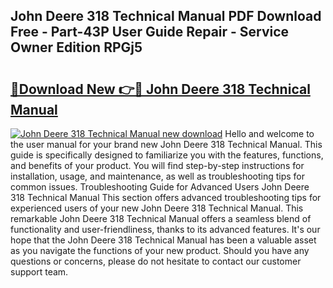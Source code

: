 ## John Deere 318 Technical Manual PDF Download Free - Part-43P User Guide Repair - Service Owner Edition RPGj5

# <h2><a href="http://bc87506.oget.top/?id=John+Deere+318+Technical+Manual">🔗Download New 👉🔴 John Deere 318 Technical Manual</a></h2>

[![John Deere 318 Technical Manual new download](https://i.imgur.com/5g1atiW.png)](http://bc87506.oget.top/?id=John+Deere+318+Technical+Manual)
Hello and welcome to the user manual for your brand new John Deere 318 Technical Manual. This guide is specifically designed to familiarize you with the features, functions, and benefits of your product. You will find step-by-step instructions for installation, usage, and maintenance, as well as troubleshooting tips for common issues. Troubleshooting Guide for Advanced Users John Deere 318 Technical Manual This section offers advanced troubleshooting tips for experienced users of your new John Deere 318 Technical Manual. This remarkable John Deere 318 Technical Manual offers a seamless blend of functionality and user-friendliness, thanks to its advanced features. It's our hope that the John Deere 318 Technical Manual has been a valuable asset as you navigate the functions of your new product. Should you have any questions or concerns, please do not hesitate to contact our customer support team.

